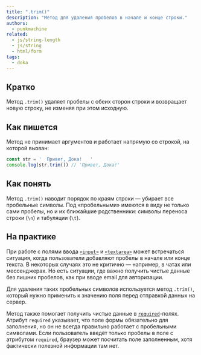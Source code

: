 ```yaml
---
title: ".trim()"
description: "Метод для удаления пробелов в начале и конце строки."
authors:
  - punkmachine
related:
  - js/string-length
  - js/string
  - html/form
tags:
  - doka
---
```


## Кратко

Метод `.trim()` удаляет пробелы с обеих сторон строки и возвращает новую строку, не изменяя при этом исходную.

## Как пишется

Метод не принимает аргументов и работает напрямую со строкой, на которой вызван:

```js
const str = '  Привет, Дока!   '
console.log(str.trim()) // 'Привет, Дока!'
```

## Как понять

Метод `.trim()` наводит порядок по краям строки — убирает все пробельные символы. Под «пробельными» имеются в виду не только сами пробелы, но и их ближайшие родственники: символы переноса строки (`\n`) и табуляции (`\t`).

## На практике

При работе с полями ввода [`<input>`](/html/input/) и [`<textarea>`](/html/textarea/) может встречаться ситуация, когда пользователи добавляют пробелы в начале или конце текста. В некоторых случаях это не критично — например, в чатах или мессенджерах. Но есть ситуации, где важно получить чистые данные без лишних пробелов, как при вводе email для авторизации.

Для удаления таких пробельных символов используется метод `.trim()`, который нужно применить к значению поля перед отправкой данных на сервер.

Метод также помогает получить чистые данные в [`required`](html/required)-полях. Атрибут `required` указывает, что поле формы обязательно для заполнения, но он не всегда правильно работает с пробельными символами. Если пользователь введёт только пробелы в поле с атрибутом `required`, браузер может посчитать поле заполненным, хотя фактически полезной информации там нет.
